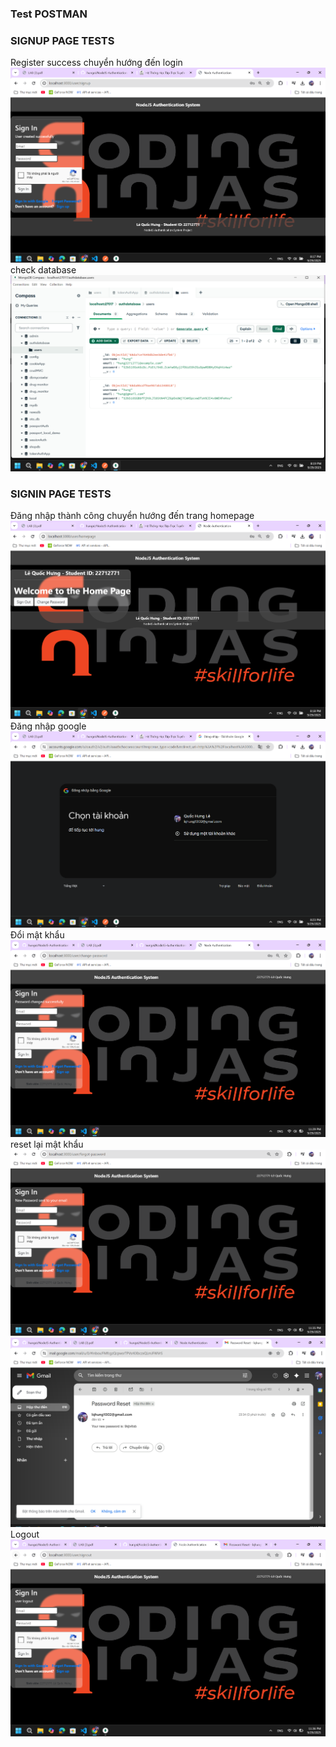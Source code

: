 ### Test POSTMAN
### SIGNUP PAGE TESTS
Register success chuyển hướng đến login
![Public route](./public/signup1.png)
check database
![Public route](./public/signup2.png)
###  SIGNIN PAGE TESTS
Đăng nhập thành công chuyển hướng đến trang homepage
![Public route](./public/signin1.png)
Đăng nhập google
![Public route](./public/signin2.png)
Đổi mật khẩu
![Public route](./public/passchange.png)
reset lại mật khẩu
![Public route](./public/image1.png)
![Public route](./public/passreset.png)
Logout
![Public route](./public/image.png)





